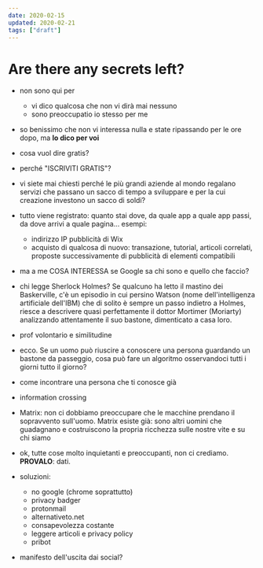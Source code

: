```yaml
---
date: 2020-02-15
updated: 2020-02-21
tags: ["draft"]
---
```

# Are there any secrets left?

- non sono qui per
    - vi dico qualcosa che non vi dirà mai nessuno
    - sono preoccupatio io stesso per me
- so benissimo che non vi interessa nulla e state ripassando per le ore dopo, ma **lo dico per voi**
- cosa vuol dire gratis?
- perché "ISCRIVITI GRATIS"?
- vi siete mai chiesti perché le più grandi aziende al mondo regalano servizi che passano un sacco di tempo a sviluppare e per la cui creazione investono un sacco di soldi?
- tutto viene registrato: quanto stai dove, da quale app a quale app passi, da dove arrivi a quale pagina... esempi:
    - indirizzo IP pubblicità di Wix
    - acquisto di qualcosa di nuovo: transazione, tutorial, articoli correlati, proposte successivamente di pubblicità di elementi compatibili
- ma a me COSA INTERESSA se Google sa chi sono e quello che faccio?
- chi legge Sherlock Holmes? Se qualcuno ha letto il mastino dei Baskerville, c'è un episodio in cui persino Watson (nome dell'intelligenza artificiale dell'IBM) che di solito è sempre un passo indietro a Holmes, riesce a descrivere quasi perfettamente il dottor Mortimer (Moriarty) analizzando attentamente il suo bastone, dimenticato a casa loro.
- prof volontario e similitudine
- ecco. Se un uomo può riuscire a conoscere una persona guardando un bastone da passeggio, cosa può fare un algoritmo osservandoci tutti i giorni tutto il giorno?
- come incontrare una persona che ti conosce già
- information crossing
- Matrix: non ci dobbiamo preoccupare che le macchine prendano il sopravvento sull'uomo. Matrix esiste già: sono altri uomini che guadagnano e costruiscono la propria ricchezza sulle nostre vite e su chi siamo
- ok, tutte cose molto inquietanti e preoccupanti, non ci crediamo. **PROVALO**: dati.
- soluzioni:
    - no google (chrome soprattutto)
    - privacy badger
    - protonmail
    - alternativeto.net
    - consapevolezza costante
    - leggere articoli e privacy policy
    - pribot

- manifesto dell'uscita dai social?